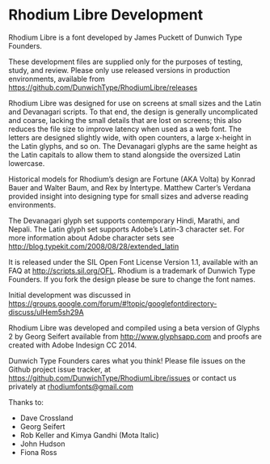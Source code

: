 # Rhodium Libre Development

Rhodium Libre is a font developed by James Puckett of Dunwich Type Founders.

These development files are supplied only for the purposes of testing, study, and review. Please only use released versions in production environments, available from https://github.com/DunwichType/RhodiumLibre/releases

Rhodium Libre was designed for use on screens at small sizes and the Latin and Devanagari scripts. To that end, the design is generally uncomplicated and coarse, lacking the small details that are lost on screens; this also reduces the file size to improve latency when used as a web font. The letters are designed slightly wide, with open counters, a large x-height in the Latin glyphs, and so on. The Devanagari glyphs are the same height as the Latin capitals to allow them to stand alongside the oversized Latin lowercase. 

Historical models for Rhodium’s design are Fortune (AKA Volta) by Konrad Bauer and Walter Baum, and Rex by Intertype. Matthew Carter’s Verdana provided insight into designing type for small sizes and adverse reading environments.

The Devanagari glyph set supports contemporary Hindi, Marathi, and Nepali. The Latin glyph set supports Adobe’s Latin-3 character set. For more information about Adobe character sets see http://blog.typekit.com/2008/08/28/extended_latin

It is released under the SIL Open Font License Version 1.1, available with an FAQ at http://scripts.sil.org/OFL. Rhodium is a trademark of Dunwich Type Founders. If you fork the design please be sure to change the font names.

Initial development was discussed in https://groups.google.com/forum/#!topic/googlefontdirectory-discuss/ulHem5sh29A 

Rhodium Libre was developed and compiled using a beta version of Glyphs 2 by Georg Seifert available from http://www.glyphsapp.com and proofs are created with Adobe Indesign CC 2014.

Dunwich Type Founders cares what you think! Please file issues on the Github project issue tracker, at https://github.com/DunwichType/RhodiumLibre/issues or contact us privately at rhodiumfonts@gmail.com

Thanks to:

* Dave Crossland
* Georg Seifert
* Rob Keller and Kimya Gandhi (Mota Italic)
* John Hudson
* Fiona Ross
